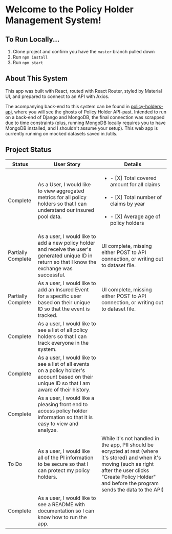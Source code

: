 # Welcome to the Policy Holder Management System!

## To Run Locally...
1. Clone project and confirm you have the `master` branch pulled down
2. Run `npm install`
3. Run `npm start`

## About This System
This app was built with React, routed with React Router, styled by Material UI, and prepared to connect to an API with Axios.

The acompanying back-end to this system can be found in [policy-holders-api](https://github.com/kate-perry/policy-holders-api), where you will see the ghosts of Policy Holder API-past. Intended to run on a back-end of Django and MongoDB, the final connection was scrapped due to time constraints (plus, running MongoDB locally requires you to have MongoDB installed, and I shouldn't assume your setup). This web app is currently running on mocked datasets saved in /utils.

## Project Status
| Status             | User Story | Details |
|--------------------|------------|---------|
| Complete           | As a User, I would like to view aggregated metrics for all policy holders so that I can understand our insured pool data. | <ul><li>- [X] Total covered amount for all claims</li><br/><li>- [X] Total number of claims by year</li><br/><li>- [X] Average age of policy holders</li><ul> |
| Partially Complete | As a user, I would like to add a new policy holder and receive the user's generated unique ID in return so that I know the exchange was successful. | UI complete, missing either POST to API connection, or writing out to dataset file. |
| Partially Complete | As a user, I would like to add an Insured Event for a specific user based on their unique ID so that the event is tracked. | UI complete, missing either POST to API connection, or writing out to dataset file. |
| Complete           | As a user, I would like to see a list of all policy holders so that I can track everyone in the system. | |
| Complete           | As a user, I would like to see a list of all events on a policy holder's account based on their unique ID so that I am aware of their history. | |
| Complete           | As a user, I would like a pleasing front end to access policy holder information so that it is easy to view and analyze. | |
| To Do              | As a user, I would like all of the PI information to be secure so that I can protect my policy holders. | While it's not handled in the app, PII should be ecrypted at rest (where it's stored) and when it's moving (such as right after the user clicks "Create Policy Holder" and before the program sends the data to the API) |
| Complete           | As a user, I would like to see a README with documentation so I can know how to run the app. | |
